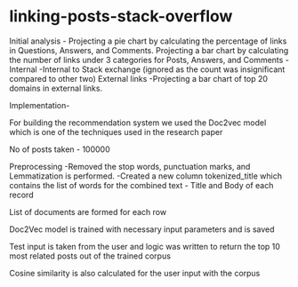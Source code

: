 # linking-posts-stack-overflow

Initial analysis -
Projecting a pie chart by calculating the percentage of links in Questions, Answers, and Comments.
Projecting a bar chart by calculating the number of links under 3 categories for Posts, Answers, and Comments -
Internal
  -Internal to Stack exchange (ignored as the count was insignificant compared to other two)
External links
  -Projecting a bar chart of top 20 domains in external links.




Implementation-

For building the recommendation system we used the Doc2vec model which is one of the techniques used in the research paper

No of posts taken - 100000

Preprocessing 
  -Removed the stop words, punctuation marks, and Lemmatization is performed.
  -Created a new column tokenized_title which contains the list of words for the combined text - Title and Body of each record
  
List of documents are formed for each row

Doc2Vec model is trained with necessary input parameters and is saved

Test input is taken from the user and logic was written to return the top 10 most related posts out of the trained corpus

Cosine similarity is also calculated for the user input with the corpus
